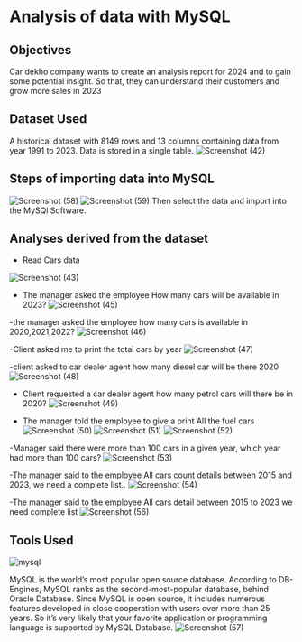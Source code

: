 # Analysis of data with MySQL

## Objectives
Car dekho company wants to create an analysis report for 2024 and to gain some potential insight. So that, they can understand their customers and grow more sales in 2023

## Dataset Used
A historical dataset with 8149 rows and 13 columns containing data from year 1991 to 2023. Data is stored in a single table.
![Screenshot (42)](https://github.com/irawatsaurav/Data-Analysis-with-MySQL/assets/155745836/3de69e53-8283-4808-9541-7d0666bfc381)

## Steps of importing data into MySQL
![Screenshot (58)](https://github.com/irawatsaurav/Data-Analysis-with-MySQL/assets/155745836/35e5bc23-7206-4002-b3ed-469374701fb8)
![Screenshot (59)](https://github.com/irawatsaurav/Data-Analysis-with-MySQL/assets/155745836/c034c4b5-ef3d-40f6-a0e3-6543e584db7e)
Then select the data and import into the MySQl Software.

## Analyses derived from the dataset

- Read Cars data

![Screenshot (43)](https://github.com/irawatsaurav/Data-Analysis-with-MySQL/assets/155745836/a5789e4a-4c5a-4fc5-b1b5-c80262731c1a)

- The manager asked the employee How many cars will be available in 2023?
![Screenshot (45)](https://github.com/irawatsaurav/Data-Analysis-with-MySQL/assets/155745836/fb71d566-d396-4b12-b0bb-d9eee8b9eb0e)

-the manager asked the employee how many cars is available in 2020,2021,2022?
![Screenshot (46)](https://github.com/irawatsaurav/Data-Analysis-with-MySQL/assets/155745836/257006c5-7c08-4033-9d8b-f7a71f765383)

-Client asked me to print the total cars by year
![Screenshot (47)](https://github.com/irawatsaurav/Data-Analysis-with-MySQL/assets/155745836/601376d7-6e9e-4fab-b67b-f7e34b89f8c3)

-client asked to car dealer agent how many diesel car will be there 2020
![Screenshot (48)](https://github.com/irawatsaurav/Data-Analysis-with-MySQL/assets/155745836/65f48f8c-71e9-4d04-a264-28413550f727)

- Client requested a car dealer agent how many petrol cars will there be in 2020?
![Screenshot (49)](https://github.com/irawatsaurav/Data-Analysis-with-MySQL/assets/155745836/58b0242d-8a7f-4cb7-bf9c-d80c93702921)

- The manager told the employee to give a print All the fuel cars
![Screenshot (50)](https://github.com/irawatsaurav/Data-Analysis-with-MySQL/assets/155745836/bdb9ef28-7802-4d85-8cc8-51513f449164)
![Screenshot (51)](https://github.com/irawatsaurav/Data-Analysis-with-MySQL/assets/155745836/8d862833-1cab-480e-875c-67068870e5cd)
![Screenshot (52)](https://github.com/irawatsaurav/Data-Analysis-with-MySQL/assets/155745836/0bd4fb6b-e18e-43fc-841b-58f4e10d55ee)

-Manager said there were more than 100 cars in a given year, which year had more than 100 cars?
![Screenshot (53)](https://github.com/irawatsaurav/Data-Analysis-with-MySQL/assets/155745836/c5a3c1d6-64fb-4c6b-b59e-eba709db6a6b)

-The manager said to the employee All cars count details between 2015 and 2023, we need a complete list..
![Screenshot (54)](https://github.com/irawatsaurav/Data-Analysis-with-MySQL/assets/155745836/1724868c-ec87-4082-9060-65b72fa85fae)

-The manager said to the employee All cars detail between 2015 to 2023 we need complete list 
![Screenshot (56)](https://github.com/irawatsaurav/Data-Analysis-with-MySQL/assets/155745836/5bcd4624-02f9-441c-86a1-15198b132ca2)

## Tools Used
![mysql](https://github.com/irawatsaurav/Data-Analysis-with-MySQL/assets/155745836/228966d3-5643-4857-9028-3f5bc4d6accf)

MySQL is the world’s most popular open source database. According to DB-Engines, MySQL ranks as the second-most-popular database, behind Oracle Database. Since MySQL is open source, it includes numerous features developed in close cooperation with users over more than 25 years. So it’s very likely that your favorite application or programming language is supported by MySQL Database.
![Screenshot (57)](https://github.com/irawatsaurav/Data-Analysis-with-MySQL/assets/155745836/823aecde-6bc8-4542-bc71-d66806f8b1da)



